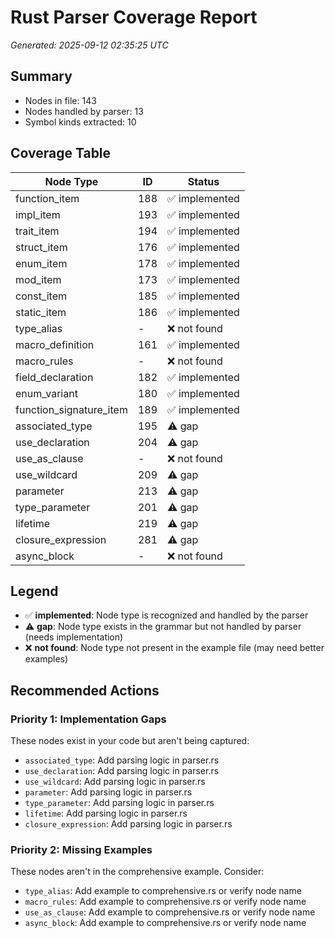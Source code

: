 # Rust Parser Coverage Report

*Generated: 2025-09-12 02:35:25 UTC*

## Summary
- Nodes in file: 143
- Nodes handled by parser: 13
- Symbol kinds extracted: 10

## Coverage Table

| Node Type | ID | Status |
|-----------|-----|--------|
| function_item | 188 | ✅ implemented |
| impl_item | 193 | ✅ implemented |
| trait_item | 194 | ✅ implemented |
| struct_item | 176 | ✅ implemented |
| enum_item | 178 | ✅ implemented |
| mod_item | 173 | ✅ implemented |
| const_item | 185 | ✅ implemented |
| static_item | 186 | ✅ implemented |
| type_alias | - | ❌ not found |
| macro_definition | 161 | ✅ implemented |
| macro_rules | - | ❌ not found |
| field_declaration | 182 | ✅ implemented |
| enum_variant | 180 | ✅ implemented |
| function_signature_item | 189 | ✅ implemented |
| associated_type | 195 | ⚠️ gap |
| use_declaration | 204 | ⚠️ gap |
| use_as_clause | - | ❌ not found |
| use_wildcard | 209 | ⚠️ gap |
| parameter | 213 | ⚠️ gap |
| type_parameter | 201 | ⚠️ gap |
| lifetime | 219 | ⚠️ gap |
| closure_expression | 281 | ⚠️ gap |
| async_block | - | ❌ not found |

## Legend

- ✅ **implemented**: Node type is recognized and handled by the parser
- ⚠️ **gap**: Node type exists in the grammar but not handled by parser (needs implementation)
- ❌ **not found**: Node type not present in the example file (may need better examples)

## Recommended Actions

### Priority 1: Implementation Gaps
These nodes exist in your code but aren't being captured:

- `associated_type`: Add parsing logic in parser.rs
- `use_declaration`: Add parsing logic in parser.rs
- `use_wildcard`: Add parsing logic in parser.rs
- `parameter`: Add parsing logic in parser.rs
- `type_parameter`: Add parsing logic in parser.rs
- `lifetime`: Add parsing logic in parser.rs
- `closure_expression`: Add parsing logic in parser.rs

### Priority 2: Missing Examples
These nodes aren't in the comprehensive example. Consider:

- `type_alias`: Add example to comprehensive.rs or verify node name
- `macro_rules`: Add example to comprehensive.rs or verify node name
- `use_as_clause`: Add example to comprehensive.rs or verify node name
- `async_block`: Add example to comprehensive.rs or verify node name

